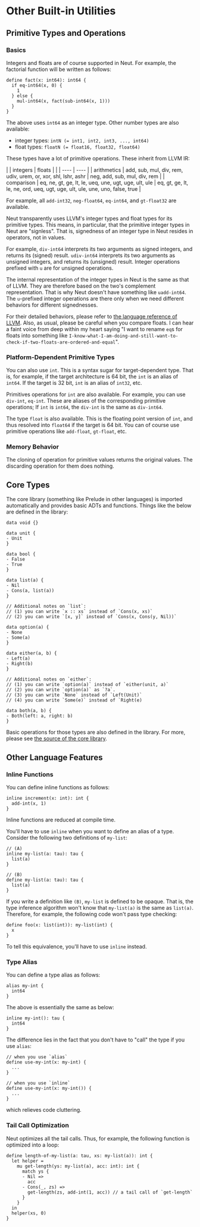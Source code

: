 # Other Built-in Utilities

## Primitive Types and Operations

### Basics

Integers and floats are of course supported in Neut. For example, the factorial function will be written as follows:

```neut
define fact(x: int64): int64 {
  if eq-int64(x, 0) {
    1
  } else {
    mul-int64(x, fact(sub-int64(x, 1)))
  }
}
```

The above uses `int64` as an integer type. Other number types are also available:

- integer types: `intN (= int1, int2, int3, ..., int64)`
- float types: `floatN (= float16, float32, float64)`

These types have a lot of primitive operations. These inherit from LLVM IR:

|             | integers                                                      | floats                                                                            |
|             | ----                                                          | ----                                                                              |
| arithmetics | add, sub, mul, div, rem, udiv, urem, or, xor, shl, lshr, ashr | neg, add, sub, mul, div, rem                                                      |
| comparison  | eq, ne, gt, ge, lt, le, ueq, une, ugt, uge, ult, ule          | eq, gt, ge, lt, le, ne, ord, ueq, ugt, uge, ult, ule, une, uno, false, true |

For example, all `add-int32`, `neg-float64`, `eq-int64`, and `gt-float32` are available.

Neut transparently uses LLVM's integer types and float types for its primitive types. This means, in particular, that the primitive integer types in Neut are "signless". That is, signedness of an integer type in Neut resides in operators, not in values.

For example, `div-int64` interprets its two arguments as signed integers, and returns its (signed) result. `udiv-int64` interprets its two arguments as unsigned integers, and returns its (unsigned) result. Integer operations prefixed with `u` are for unsigned operations.

The internal representation of the integer types in Neut is the same as that of LLVM. They are therefore based on the two's complement representation. That is why Neut doesn't have something like `uadd-int64`. The `u`-prefixed integer operations are there only when we need different behaviors for different signednesses.

For their detailed behaviors, please refer to [the language reference of LLVM](https://llvm.org/docs/LangRef.html). Also, as usual, please be careful when you compare floats. I can hear a faint voice from deep within my heart saying "I want to rename `eq`s for floats into something like `I-know-what-I-am-doing-and-still-want-to-check-if-two-floats-are-ordered-and-equal`".

### Platform-Dependent Primitive Types

You can also use `int`. This is a syntax sugar for target-dependent type. That is, for example, if the target architecture is 64 bit, the `int` is an alias of `int64`. If the target is 32 bit, `int` is an alias of `int32`, etc.

Primitives operations for `int` are also available. For example, you can use `div-int`, `eq-int`. These are aliases of the corresponding primitive operations; If `int` is `int64`, the `div-int` is the same as `div-int64`.

The type `float` is also available. This is the floating point version of `int`, and thus resolved into `float64` if the target is 64 bit. You can of course use primitive operations like `add-float`, `gt-float`, etc.

### Memory Behavior

The cloning of operation for primitive values returns the original values. The discarding operation for them does nothing.

## Core Types

The core library (something like Prelude in other languages) is imported automatically and provides basic ADTs and functions. Things like the below are defined in the library:

```neut
data void {}

data unit {
- Unit
}

data bool {
- False
- True
}

data list(a) {
- Nil
- Cons(a, list(a))
}

// Additional notes on `list`:
// (1) you can write `x :: xs` instead of `Cons(x, xs)`
// (2) you can write `[x, y]` instead of `Cons(x, Cons(y, Nil))`

data option(a) {
- None
- Some(a)
}

data either(a, b) {
- Left(a)
- Right(b)
}

// Additional notes on `either`:
// (1) you can write `option(a)` instead of `either(unit, a)`
// (2) you can write `option(a)` as `?a`.
// (3) you can write `None` instead of `Left(Unit)`
// (4) you can write `Some(e)` instead of `Right(e)

data both(a, b) {
- Both(left: a, right: b)
}
```

Basic operations for those types are also defined in the library. For more, please see [the source of the core library](https://github.com/vekatze/neut-core/tree/main/source).

## Other Language Features

### Inline Functions

You can define inline functions as follows:

```neut
inline increment(x: int): int {
  add-int(x, 1)
}
```

Inline functions are reduced at compile time.

You'll have to use `inline` when you want to define an alias of a type. Consider the following two definitions of `my-list`:

```neut
// (A)
inline my-list(a: tau): tau {
  list(a)
}

// (B)
define my-list(a: tau): tau {
  list(a)
}
```

If you write a definition like `(B)`, `my-list` is defined to be opaque. That is, the type inference algorithm won't know that `my-list(a)` is the same as `list(a)`. Therefore, for example, the following code won't pass type checking:

```neut
define foo(x: list(int)): my-list(int) {
  x
}
```

To tell this equivalence, you'll have to use `inline` instead.

### Type Alias

You can define a type alias as follows:

```neut
alias my-int {
  int64
}
```

The above is essentially the same as below:

```neut
inline my-int(): tau {
  int64
}
```

The difference lies in the fact that you don't have to "call" the type if you use `alias`:

```neut
// when you use `alias`
define use-my-int(x: my-int) {
  ...
}

// when you use `inline`
define use-my-int(x: my-int()) {
  ...
}
```

which relieves code cluttering.

### Tail Call Optimization

Neut optimizes all the tail calls. Thus, for example, the following function is optimized into a loop:

```neut
define length-of-my-list(a: tau, xs: my-list(a)): int {
  let helper =
    mu get-length(ys: my-list(a), acc: int): int {
      match ys {
      - Nil =>
        acc
      - Cons(_, zs) =>
        get-length(zs, add-int(1, acc)) // a tail call of `get-length`
      }
    }
  in
  helper(xs, 0)
}
```
